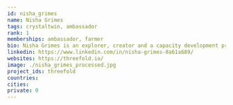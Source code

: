 ```yaml
---
id: nisha_grimes
name: Nisha Grimes
tags: crystaltwin, ambassador
rank: 1
memberships: ambassador, farmer
bio: Nisha Grimes is an explorer, creator and a capacity development professional. She is passionate about building a just and sustainable world where all people have equal access to knowledge and opportunities. She has traveled to almost 50 countries and has designed and facilitated development projects on 5 continents ranging from social business initiatives in Africa, service learning projects in the Middle East and organic farmers markets in rural Latin America. Nisha was a Peace Corps Coverdell Fellow and is an avid volunteer, traveler and outdoor enthusiast. Some of her adventures include trekking across Spain, visiting ancient ruins in Ethiopia and bungee jumping off bridges in Costa Rica. Nisha is honored to serve as an Ambassador for the ThreeFold Foundation because of its empowering mission and transparant nature. She believes this technology will revolutionize the way the world utilizes capital, does business and unlocks personal and entrepreneurial potential.
linkedin: https://www.linkedin.com/in/nisha-grimes-8a61a689/
websites: https://threefold.io/
image: ./nisha_grimes_processed.jpg
project_ids: threefold
countries: 
cities: 
private: 0
---
```

